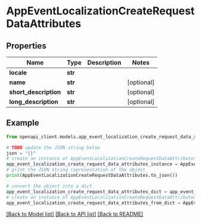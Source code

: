 # AppEventLocalizationCreateRequestDataAttributes


## Properties

Name | Type | Description | Notes
------------ | ------------- | ------------- | -------------
**locale** | **str** |  | 
**name** | **str** |  | [optional] 
**short_description** | **str** |  | [optional] 
**long_description** | **str** |  | [optional] 

## Example

```python
from openapi_client.models.app_event_localization_create_request_data_attributes import AppEventLocalizationCreateRequestDataAttributes

# TODO update the JSON string below
json = "{}"
# create an instance of AppEventLocalizationCreateRequestDataAttributes from a JSON string
app_event_localization_create_request_data_attributes_instance = AppEventLocalizationCreateRequestDataAttributes.from_json(json)
# print the JSON string representation of the object
print(AppEventLocalizationCreateRequestDataAttributes.to_json())

# convert the object into a dict
app_event_localization_create_request_data_attributes_dict = app_event_localization_create_request_data_attributes_instance.to_dict()
# create an instance of AppEventLocalizationCreateRequestDataAttributes from a dict
app_event_localization_create_request_data_attributes_from_dict = AppEventLocalizationCreateRequestDataAttributes.from_dict(app_event_localization_create_request_data_attributes_dict)
```
[[Back to Model list]](../README.md#documentation-for-models) [[Back to API list]](../README.md#documentation-for-api-endpoints) [[Back to README]](../README.md)


